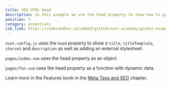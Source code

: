 ```yaml
---
title: SEO HTML Head
description: In this example we use the head property to show how to get good SEO.
position: 3
category: essentials
csb_link: https://codesandbox.io/embed/github/nuxt-academy/guides-examples/tree/master/03_features/06_meta_tags_seo?
---
```


<example-intro></example-intro>

`nuxt.config.js` uses the `head` property to show a `title`, `titleTemplate`, `charset` and `description` as well as adding an external stylesheet.

`pages/index.vue` uses the head property as an object.

`pages/fun.vue` uses the head property as a function with dynamic data.

<base-alert type="next">

Learn more in the Features book in the [Meta Tags and SEO](/guides/features/meta-tags-seo) chapter.

</base-alert>

<code-sandbox :src="csb_link"></code-sandbox>
